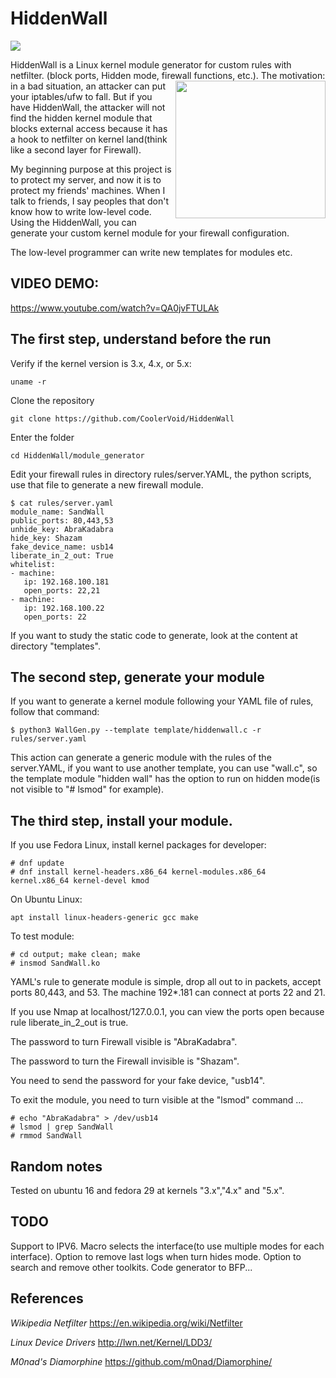 # HiddenWall
<img align="center" src="https://github.com/CoolerVoid/HiddenWall/blob/master/doc/hiddenwallCMD.png?raw=true">

HiddenWall is a Linux kernel module generator for custom rules with netfilter. (block ports, Hidden mode, firewall functions, etc.).
<img align="right" width="240" height="220" src="https://github.com/CoolerVoid/HiddenWall/blob/master/doc/wall.png">
The motivation: in a bad situation, an attacker can put your iptables/ufw to fall. But if you have HiddenWall, 
the attacker will not find the hidden kernel module that blocks external access because it has a hook to netfilter on kernel land(think like a second layer for Firewall).

My beginning purpose at this project is to protect my server, and now it is to protect my friends' machines.
When I talk to friends, I say peoples that don't know how to write low-level code. Using the HiddenWall, you can 
generate your custom kernel module for your firewall configuration. 

The low-level programmer can write new templates for modules etc.

VIDEO DEMO:
--
https://www.youtube.com/watch?v=QA0jvFTULAk


The first step, understand before the run
--

Verify if the kernel version is 3.x, 4.x, or 5.x:
```
uname -r
```

Clone the repository
```
git clone https://github.com/CoolerVoid/HiddenWall
```

Enter the folder
```
cd HiddenWall/module_generator
```

Edit your firewall rules in directory rules/server.YAML, the python scripts, use that file to generate a new firewall module.

```
$ cat rules/server.yaml
module_name: SandWall
public_ports: 80,443,53
unhide_key: AbraKadabra
hide_key: Shazam
fake_device_name: usb14
liberate_in_2_out: True
whitelist: 
- machine: 
   ip: 192.168.100.181
   open_ports: 22,21
- machine:
   ip: 192.168.100.22
   open_ports: 22

```

If you want to study the static code to generate, look at the content at directory "templates".




The second step, generate your module
--

If you want to generate a kernel module following your YAML file of rules, follow that command:

```
$ python3 WallGen.py --template template/hiddenwall.c -r rules/server.yaml
```
This action can generate a generic module with the rules of the server.YAML, if you want to use another template, you can use "wall.c", so the template module "hidden wall" has the option to run on hidden mode(is not visible to "# lsmod" for example).



The third step, install your module.
--

If you use Fedora Linux, install kernel packages for developer:
```
# dnf update
# dnf install kernel-headers.x86_64 kernel-modules.x86_64 kernel.x86_64 kernel-devel kmod
```
On Ubuntu Linux:
```
apt install linux-headers-generic gcc make
```
To test module:
```
# cd output; make clean; make
# insmod SandWall.ko
```

YAML's rule to generate module is simple, drop all out to in packets, accept ports 80,443, and 53. The machine 192*.181 can connect at ports 22 and 21.

If you use Nmap at localhost/127.0.0.1, you can view the ports open because rule liberate_in_2_out is true.

The password to turn Firewall visible is "AbraKadabra".

The password to turn the Firewall invisible is "Shazam".

You need to send the password for your fake device, "usb14".

To exit the module, you need to turn visible at the "lsmod" command ...

```
# echo "AbraKadabra" > /dev/usb14
# lsmod | grep SandWall
# rmmod SandWall
```


Random notes
--

Tested on ubuntu 16 and fedora 29 at kernels "3.x","4.x" and "5.x".


TODO
--

Support to IPV6.
Macro selects the interface(to use multiple modes for each interface).
Option to remove last logs when turn hides mode.
Option to search and remove other toolkits.
Code generator to BFP...


References
--

*Wikipedia Netfilter* 
https://en.wikipedia.org/wiki/Netfilter

*Linux Device Drivers* 
http://lwn.net/Kernel/LDD3/

*M0nad's Diamorphine* 
https://github.com/m0nad/Diamorphine/
